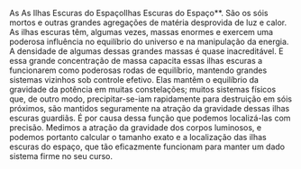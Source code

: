 ﻿As As Ilhas Escuras do EspaçoIlhas Escuras do Espaço**. São os sóis mortos e outras grandes agregações de matéria desprovida de luz e calor. As ilhas escuras têm, algumas vezes, massas enormes e exercem uma poderosa influência no equilíbrio do universo e na manipulação da energia. A densidade de algumas dessas grandes massas é quase inacreditável. E essa grande concentração de massa capacita essas ilhas escuras a funcionarem como poderosas rodas de equilíbrio, mantendo grandes sistemas vizinhos sob controle efetivo. Elas mantêm o equilíbrio da gravidade da potência em muitas constelações; muitos sistemas físicos que, de outro modo, precipitar-se-iam rapidamente para destruição em sóis próximos, são mantidos  seguramente na atração da gravidade dessas ilhas escuras guardiãs. É por causa dessa função que podemos localizá-las com precisão. Medimos a atração da gravidade dos corpos luminosos, e podemos portanto calcular o tamanho exato e a localização das ilhas escuras do espaço, que tão eficazmente funcionam para manter um dado sistema firme no seu curso.